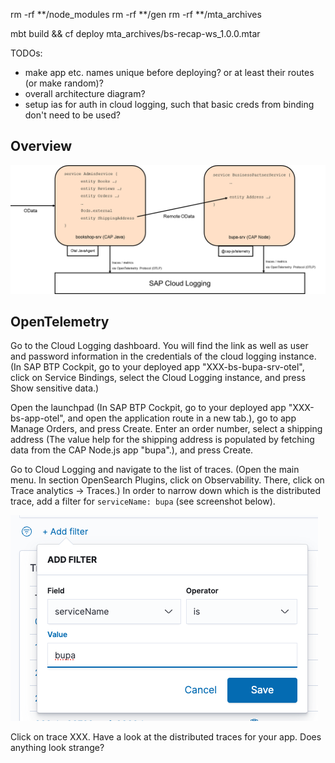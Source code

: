 rm -rf **/node_modules
rm -rf **/gen
rm -rf **/mta_archives

mbt build && cf deploy mta_archives/bs-recap-ws_1.0.0.mtar



TODOs:
- make app etc. names unique before deploying? or at least their routes (or make random)?
- overall architecture diagram?
- setup ias for auth in cloud logging, such that basic creds from binding don't need to be used?

## Overview

![alt text](<assets/overview.png>)

## OpenTelemetry

Go to the Cloud Logging dashboard. You will find the link as well as user and password information in the credentials of the cloud logging instance. (In SAP BTP Cockpit, go to your deployed app "XXX-bs-bupa-srv-otel", click on Service Bindings, select the Cloud Logging instance, and press Show sensitive data.)

Open the launchpad (In SAP BTP Cockpit, go to your deployed app "XXX-bs-app-otel", and open the application route in a new tab.), go to app Manage Orders, and press Create. Enter an order number, select a shipping address (The value help for the shipping address is populated by fetching data from the CAP Node.js app "bupa".), and press Create.

Go to Cloud Logging and navigate to the list of traces. (Open the main menu. In section OpenSearch Plugins, click on Observability. There, click on Trace analytics &rarr; Traces.) In order to narrow down which is the distributed trace, add a filter for `serviceName: bupa` (see screenshot below).

![alt text](<assets/serviceName.png>)

Click on trace XXX. Have a look at the distributed traces for your app. Does anything look strange?
